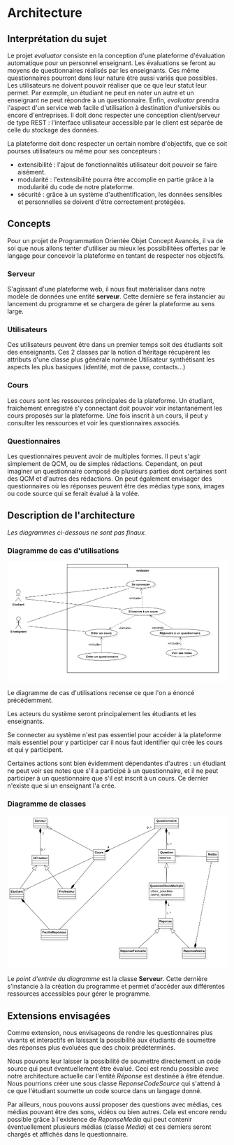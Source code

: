 # Architecture

## Interprétation du sujet

Le projet *evaluator* consiste en la conception d'une plateforme d'évaluation automatique pour un personnel enseignant.
Les évaluations se feront au moyens de questionnaires réalisés par les enseignants. Ces même questionnaires pourront dans leur nature être aussi variés que possibles.
Les utilisateurs ne doivent pouvoir réaliser que ce que leur statut leur permet. Par exemple, un étudiant ne peut en noter un autre et un enseignant ne peut répondre à un questionnaire.
Enfin, *evaluator* prendra l'aspect d'un service web facile d'utilisation à destination d'universités ou encore d'entreprises. Il doit donc respecter une conception client/serveur de type REST : l'interface utilisateur accessible par le client est séparée de celle du stockage des données.

La plateforme doit donc respecter un certain nombre d'objectifs, que ce soit pourses utilisateurs ou même pour ses concepteurs :

  * extensibilité : l'ajout de fonctionnalités utilisateur doit pouvoir se faire aisément.
  * modularité : l'extensibilité pourra être accomplie en partie grâce à la modularité du code de notre plateforme.
  * sécurité : grâce à un système d'authentification, les données sensibles et personnelles se doivent d'être correctement protégées.

## Concepts

Pour un projet de Programmation Orientée Objet Concept Avancés, il va de soi que nous allons tenter d'utiliser au mieux les possibilitées offertes par le langage pour concevoir la plateforme en tentant de respecter nos objectifs.

### Serveur

S'agissant d'une plateforme web, il nous faut matérialiser dans notre modèle de données une entité **serveur**. Cette dernière se fera instancier au lancement du programme et se chargera de gérer la plateforme au sens large.

### Utilisateurs

Ces utilisateurs peuvent être dans un premier temps soit des étudiants soit des enseignants. Ces 2 classes par la notion d'héritage récupèrent les attributs d'une classe plus générale nommée Utilisateur synthétisant les aspects les plus basiques (identité, mot de passe, contacts...)

### Cours

Les cours sont les ressources principales de la plateforme. Un étudiant, fraichement enregistré s'y connectant doit pouvoir voir instantanément les cours proposés sur la plateforme. Une fois inscrit à un cours, il peut y consulter les ressources et voir les questionnaires associés.

### Questionnaires

Les questionnaires peuvent avoir de multiples formes. Il peut s'agir simplement de QCM, ou de simples rédactions. Cependant, on peut imaginer un questionnaire composé de plusieurs parties dont certaines sont des QCM et d'autres des rédactions. On peut également envisager des questionnaires où les réponses peuvent être des médias type sons, images ou code source qui se ferait évalué à la volée.

## Description de l'architecture

*Les diagrammes ci-dessous ne sont pas finaux.*

### Diagramme de cas d'utilisations

![Diagramme Use Case](DiagrammeUseCase.png)

Le diagramme de cas d'utilisations recense ce que l'on a énoncé précédemment.

Les acteurs du système seront principalement les étudiants et les enseignants.

Se connecter au système n'est pas essentiel pour accéder à la plateforme mais essentiel pour y participer car il nous faut identifier qui crée les cours et qui y participent.

Certaines actions sont bien évidemment dépendantes d'autres : un étudiant ne peut voir ses notes que s'il a participé à un questionnaire, et il ne peut participer à un questionnaire que s'il est inscrit à un cours. Ce dernier n'existe que si un enseignant l'a crée.

### Diagramme de classes

![Diagramme de classe](DiagrammeClasses.png)

Le *point d'entrée du diagramme* est la classe **Serveur**. Cette dernière s'instancie à la création du programme et permet d'accéder aux différentes ressources accessibles pour gérer le programme.

## Extensions envisagées

Comme extension, nous envisageons de rendre les questionnaires plus vivants et interactifs en laissant la possibilité aux étudiants de soumettre des réponses plus évoluées que des choix prédéterminés.

Nous pouvons leur laisser la possibilité de soumettre directement un code source qui peut éventuellement être évalué. Ceci est rendu possible avec notre architecture actuelle car l'entité *Réponse* est destinée à être étendue. Nous pourrions créer une sous classe *ReponseCodeSource* qui s'attend à ce que l'étudiant soumette un code source dans un langage donné.

Par ailleurs, nous pouvons aussi proposer des questions avec médias, ces médias pouvant être des sons, vidéos ou bien autres. Cela est encore rendu possible grâce à l'existence de *ReponseMedia* qui peut contenir éventuellement plusieurs médias (classe *Media*) et ces derniers seront chargés et affichés dans le questionnaire.

